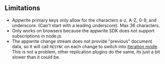 ## Limitations

- Appwrite primary keys only allow for the characters a-z, A-Z, 0-9, and underscore. (Can't start with a leading underscore). Max 36 characters.
- Only works on browsers because the appwrite SDK does not support subscriptions in node.js.
- The appwrite change stream does not provide "previous" document data, so it will call `RESYNC` on each change to switch into [iteration mode](./replication.md#checkpoint-iteration). This is not a problem, other replication plugins do the same, its just a bit slower than it could be.
